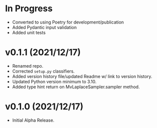 # In Progress
* Converted to using Poetry for development/publication
* Added Pydantic input validation
* Added unit tests

# v0.1.1 (2021/12/17)
* Renamed repo.
* Corrected `setup.py` classifiers.
* Added version history file/updated Readme w/ link to version history.
* Updated Python version minimum to 3.10.
* Added type hint return on MvLaplaceSampler.sampler method.

# v0.1.0 (2021/12/17)
* Initial Alpha Release.

